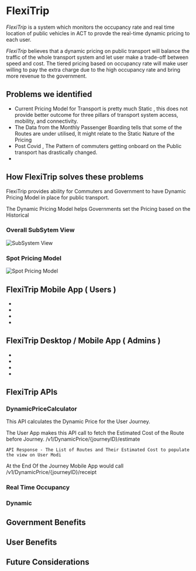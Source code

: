 # FlexiTrip
*FlexiTrip* is a system which monitors the occupancy rate and real time location of public vehicles in ACT to provde the real-time dynamic pricing to each user.

*FlexiTrip* believes that a dynamic pricing on public transport will balance the traffic of the whole transport system and let user make a trade-off between speed and cost. The tiered pricing based on occupancy rate will make user willing to pay the extra charge due to the high occupancy rate and bring more revenue to the government.

## Problems we identified
 * Current Pricing Model for Transport is pretty much Static , this does not provide better outcome for three pillars of transport system access, mobility, and connectivity.
 * The Data from the Monthly Passenger Boarding tells that some of the Routes are under utilised, It might relate to the Static Nature of the Pricing
 * Post Covid , The Pattern of commuters getting onboard on the Public transport has drastically changed. 
 * 
## How FlexiTrip solves these problems
 
 FlexiTrip provides ability for Commuters and Government to have Dynamic Pricing Model in place for public transport.
 
 The Dynamic Pricing Model helps Governments set the Pricing based on the Historical 

### Overall SubSytem View

![SubSystem View](https://user-images.githubusercontent.com/2278604/185772677-b544d4c1-3e91-471a-9b33-e1b5dcfb265c.png)

 ### Spot Pricing Model

![Spot Pricing Model](https://user-images.githubusercontent.com/2278604/185772665-903e8647-cf30-40b5-8b7e-79afc8207efa.png)

## FlexiTrip Mobile App ( Users )
*
*
*
*

## FlexiTrip Desktop / Mobile App ( Admins )
*
*
*
*
## FlexiTrip APIs

### DynamicPriceCalculator
 This API calculates the Dynamic Price for the User Journey.
 
 The User App  makes this API call to fetch the Estimated Cost of the Route before Journey.
    /v1/DynamicPrice/{journeyID}/estimate
    
    API Response - The List of Routes and Their Estimated Cost to populate the view on User Modi
    
 At the End Of the Journey Mobile App would call 
   /v1/DynamicPrice/{journeyID}/receipt
   
### Real Time Occupancy
### Dynamic 

## Government Benefits 

## User Benefits 

## Future Considerations
